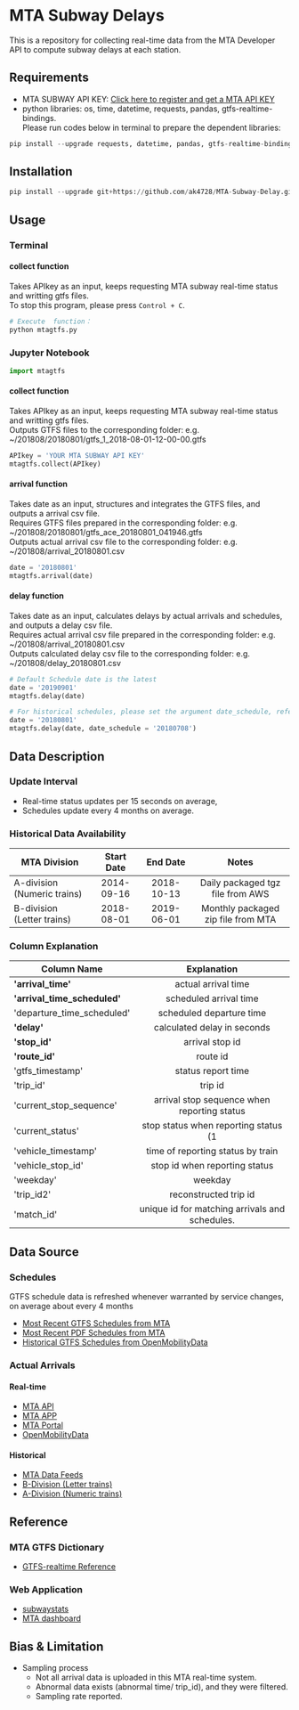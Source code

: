 # MTA Subway Delays
This is a repository for collecting real-time data from the MTA Developer API to compute subway delays at each station.

## Requirements
- MTA SUBWAY API KEY: [Click here to register and get a MTA API KEY](https://datamine.mta.info/user/register)
- python libraries: os, time, datetime, requests, pandas, gtfs-realtime-bindings.  
Please run codes below in terminal to prepare the dependent libraries:  
``` python
pip install --upgrade requests, datetime, pandas, gtfs-realtime-bindings
```

## Installation
``` python
pip install --upgrade git+https://github.com/ak4728/MTA-Subway-Delay.git
```

## Usage
### Terminal
#### collect function
Takes APIkey as an input, keeps requesting MTA subway real-time status and writting gtfs files.  
To stop this program, please press ```Control + C```.
```python
# Execute  function：
python mtagtfs.py
```

### Jupyter Notebook
``` python
import mtagtfs
```
#### collect function
Takes APIkey as an input, keeps requesting MTA subway real-time status and writting gtfs files.  
Outputs GTFS files to the corresponding folder: e.g. ~/201808/20180801/gtfs_1_2018-08-01-12-00-00.gtfs
``` python
APIkey = 'YOUR MTA SUBWAY API KEY'
mtagtfs.collect(APIkey)
```
#### arrival function
Takes date as an input, structures and integrates the GTFS files, and outputs a arrival csv file.  
Requires GTFS files prepared in the corresponding folder: e.g. ~/201808/20180801/gtfs_ace_20180801_041946.gtfs  
Outputs actual arrival csv file to the corresponding folder: e.g. ~/201808/arrival_20180801.csv
``` python
date = '20180801'
mtagtfs.arrival(date)
```

#### delay function
Takes date as an input, calculates delays by actual arrivals and schedules, and outputs a delay csv file.  
Requires actual arrival csv file prepared in the corresponding folder: e.g. ~/201808/arrival_20180801.csv  
Outputs calculated delay csv file to the corresponding folder: e.g. ~/201808/delay_20180801.csv
``` python
# Default Schedule date is the latest
date = '20190901'
mtagtfs.delay(date)

# For historical schedules, please set the argument date_schedule, refer to: https://transitfeeds.com/p/mta/79:
date = '20180801'
mtagtfs.delay(date, date_schedule = '20180708')
```
## Data Description
### Update Interval
- Real-time status updates per 15 seconds on average,
- Schedules update every 4 months on average.

### Historical Data Availability
| MTA Division | Start Date |	End Date	| Notes |
| ------------- |:-------------:| :-------------:| :-------------:|
|A-division (Numeric trains)|2014-09-16|2018-10-13|Daily packaged tgz file from AWS |
|B-division  (Letter trains)|2018-08-01|2019-06-01|Monthly packaged zip file from MTA|


### Column Explanation
| Column Name | Explanation |
| ------------- |:-------------:|
|**'arrival_time'**|actual arrival time|
|**'arrival_time_scheduled'**|scheduled arrival time|
|'departure_time_scheduled'|scheduled departure time|
|**'delay'**|calculated delay in seconds|
|**'stop_id'**|arrival stop id|
|**'route_id'**|route id|
|'gtfs_timestamp'|status report time|
|'trip_id'|trip id|
|'current_stop_sequence'|arrival stop sequence when reporting status|
|'current_status'|stop status when reporting status (1|STOPPED_AT| 2||IN_TRANSIT_TO)|
|'vehicle_timestamp'|time of reporting status by train|
|'vehicle_stop_id'|stop id when reporting status|
|'weekday'|weekday|
|'trip_id2'|reconstructed trip id|
|'match_id'|unique id for matching arrivals and schedules.



## Data Source
### Schedules
GTFS schedule data is refreshed whenever warranted by service changes, on average about every 4 months
- [Most Recent GTFS Schedules from MTA](http://web.mta.info/developers/data/nyct/subway/google_transit.zip)
- [Most Recent PDF Schedules from MTA](https://new.mta.info/schedules)
- [Historical GTFS Schedules from OpenMobilityData](https://transitfeeds.com/p/mta/79)

### Actual Arrivals
#### Real-time
- [MTA API](http://datamine.mta.info/list-of-feeds)
- [MTA APP](http://subwaytime.mta.info/)
- [MTA Portal](https://new.mta.info/)
- [OpenMobilityData](https://transitfeeds.com/p/mta/234)

#### Historical
- [MTA Data Feeds](http://web.mta.info/developers/developer-data-terms.html#data)
- [B-Division (Letter trains)](http://web.mta.info/developers/data/archives.html)
- [A-Division (Numeric trains)](https://datamine-history.s3.amazonaws.com/index.html)
## Reference
### MTA GTFS Dictionary
- [GTFS-realtime Reference](http://datamine.mta.info/sites/all/files/pdfs/GTFS-Realtime-NYC-Subway%20version%201%20dated%207%20Sep.pdf)

### Web Application
- [subwaystats](http://subwaystats.com/)
- [MTA dashboard](http://dashboard.mta.info/)

## Bias & Limitation
- Sampling process
  - Not all arrival data is uploaded in this MTA real-time system.
  - Abnormal data exists (abnormal time/ trip_id), and they were filtered.
  - Sampling rate reported.
